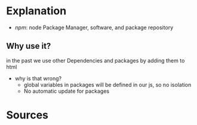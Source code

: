 
# Explanation

- _npm_: node Package Manager, software, and package repository

## Why use it?

in the past we use other Dependencies and packages by adding them to html

- why is that wrong?
    - global variables in packages will be defined in our js, so no isolation
    - No automatic update for packages

# Sources
